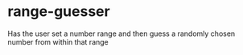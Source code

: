 # range-guesser
Has the user set a number range and then guess a randomly chosen number from within that range
